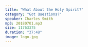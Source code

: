 ```yaml
---
title: "What About the Holy Spirit?"
category: "Got Questions?"
speaker: Charles Smith
mp3: 20180701.mp3
size: 11763375
duration: "37:48"
image: logo.jpg
---
```

